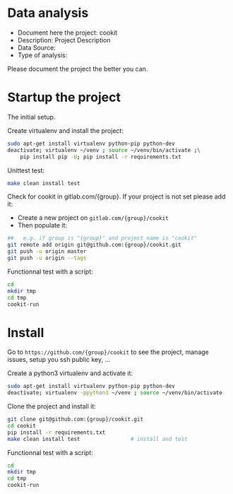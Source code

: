 # Data analysis
- Document here the project: cookit
- Description: Project Description
- Data Source:
- Type of analysis:

Please document the project the better you can.

# Startup the project

The initial setup.

Create virtualenv and install the project:
```bash
sudo apt-get install virtualenv python-pip python-dev
deactivate; virtualenv ~/venv ; source ~/venv/bin/activate ;\
    pip install pip -U; pip install -r requirements.txt
```

Unittest test:
```bash
make clean install test
```

Check for cookit in gitlab.com/{group}.
If your project is not set please add it:

- Create a new project on `gitlab.com/{group}/cookit`
- Then populate it:

```bash
##   e.g. if group is "{group}" and project_name is "cookit"
git remote add origin git@github.com:{group}/cookit.git
git push -u origin master
git push -u origin --tags
```

Functionnal test with a script:

```bash
cd
mkdir tmp
cd tmp
cookit-run
```

# Install

Go to `https://github.com/{group}/cookit` to see the project, manage issues,
setup you ssh public key, ...

Create a python3 virtualenv and activate it:

```bash
sudo apt-get install virtualenv python-pip python-dev
deactivate; virtualenv -ppython3 ~/venv ; source ~/venv/bin/activate
```

Clone the project and install it:

```bash
git clone git@github.com:{group}/cookit.git
cd cookit
pip install -r requirements.txt
make clean install test                # install and test
```
Functionnal test with a script:

```bash
cd
mkdir tmp
cd tmp
cookit-run
```
